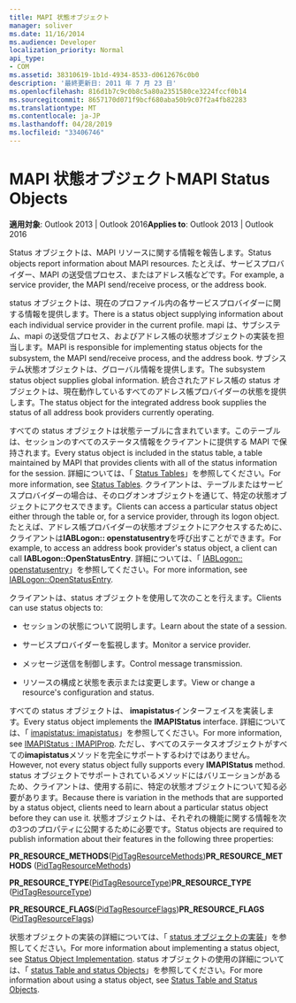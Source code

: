 ```yaml
---
title: MAPI 状態オブジェクト
manager: soliver
ms.date: 11/16/2014
ms.audience: Developer
localization_priority: Normal
api_type:
- COM
ms.assetid: 38310619-1b1d-4934-8533-d0612676c0b0
description: '最終更新日: 2011 年 7 月 23 日'
ms.openlocfilehash: 816d1b7c9c0b8c5a80a2351580ce3224fccf0b14
ms.sourcegitcommit: 8657170d071f9bcf680aba50b9c07f2a4fb82283
ms.translationtype: MT
ms.contentlocale: ja-JP
ms.lasthandoff: 04/28/2019
ms.locfileid: "33406746"
---
```

# <a name="mapi-status-objects"></a><span data-ttu-id="c26a9-103">MAPI 状態オブジェクト</span><span class="sxs-lookup"><span data-stu-id="c26a9-103">MAPI Status Objects</span></span>

  
  
<span data-ttu-id="c26a9-104">**適用対象**: Outlook 2013 | Outlook 2016</span><span class="sxs-lookup"><span data-stu-id="c26a9-104">**Applies to**: Outlook 2013 | Outlook 2016</span></span> 
  
<span data-ttu-id="c26a9-105">Status オブジェクトは、MAPI リソースに関する情報を報告します。</span><span class="sxs-lookup"><span data-stu-id="c26a9-105">Status objects report information about MAPI resources.</span></span> <span data-ttu-id="c26a9-106">たとえば、サービスプロバイダー、MAPI の送受信プロセス、またはアドレス帳などです。</span><span class="sxs-lookup"><span data-stu-id="c26a9-106">For example, a service provider, the MAPI send/receive process, or the address book.</span></span>
  
<span data-ttu-id="c26a9-107">status オブジェクトは、現在のプロファイル内の各サービスプロバイダーに関する情報を提供します。</span><span class="sxs-lookup"><span data-stu-id="c26a9-107">There is a status object supplying information about each individual service provider in the current profile.</span></span> <span data-ttu-id="c26a9-108">mapi は、サブシステム、mapi の送受信プロセス、およびアドレス帳の状態オブジェクトの実装を担当します。</span><span class="sxs-lookup"><span data-stu-id="c26a9-108">MAPI is responsible for implementing status objects for the subsystem, the MAPI send/receive process, and the address book.</span></span> <span data-ttu-id="c26a9-109">サブシステム状態オブジェクトは、グローバル情報を提供します。</span><span class="sxs-lookup"><span data-stu-id="c26a9-109">The subsystem status object supplies global information.</span></span> <span data-ttu-id="c26a9-110">統合されたアドレス帳の status オブジェクトは、現在動作しているすべてのアドレス帳プロバイダーの状態を提供します。</span><span class="sxs-lookup"><span data-stu-id="c26a9-110">The status object for the integrated address book supplies the status of all address book providers currently operating.</span></span>
  
<span data-ttu-id="c26a9-111">すべての status オブジェクトは状態テーブルに含まれています。このテーブルは、セッションのすべてのステータス情報をクライアントに提供する MAPI で保持されます。</span><span class="sxs-lookup"><span data-stu-id="c26a9-111">Every status object is included in the status table, a table maintained by MAPI that provides clients with all of the status information for the session.</span></span> <span data-ttu-id="c26a9-112">詳細については、「 [Status Tables](status-tables.md)」を参照してください。</span><span class="sxs-lookup"><span data-stu-id="c26a9-112">For more information, see [Status Tables](status-tables.md).</span></span> <span data-ttu-id="c26a9-113">クライアントは、テーブルまたはサービスプロバイダーの場合は、そのログオンオブジェクトを通じて、特定の状態オブジェクトにアクセスできます。</span><span class="sxs-lookup"><span data-stu-id="c26a9-113">Clients can access a particular status object either through the table or, for a service provider, through its logon object.</span></span> <span data-ttu-id="c26a9-114">たとえば、アドレス帳プロバイダーの状態オブジェクトにアクセスするために、クライアントは**IABLogon:: openstatusentry**を呼び出すことができます。</span><span class="sxs-lookup"><span data-stu-id="c26a9-114">For example, to access an address book provider's status object, a client can call **IABLogon::OpenStatusEntry**.</span></span> <span data-ttu-id="c26a9-115">詳細については、「 [IABLogon:: openstatusentry](iablogon-openstatusentry.md)」を参照してください。</span><span class="sxs-lookup"><span data-stu-id="c26a9-115">For more information, see [IABLogon::OpenStatusEntry](iablogon-openstatusentry.md).</span></span>
  
<span data-ttu-id="c26a9-116">クライアントは、status オブジェクトを使用して次のことを行えます。</span><span class="sxs-lookup"><span data-stu-id="c26a9-116">Clients can use status objects to:</span></span>
  
- <span data-ttu-id="c26a9-117">セッションの状態について説明します。</span><span class="sxs-lookup"><span data-stu-id="c26a9-117">Learn about the state of a session.</span></span>
    
- <span data-ttu-id="c26a9-118">サービスプロバイダーを監視します。</span><span class="sxs-lookup"><span data-stu-id="c26a9-118">Monitor a service provider.</span></span>
    
- <span data-ttu-id="c26a9-119">メッセージ送信を制御します。</span><span class="sxs-lookup"><span data-stu-id="c26a9-119">Control message transmission.</span></span>
    
- <span data-ttu-id="c26a9-120">リソースの構成と状態を表示または変更します。</span><span class="sxs-lookup"><span data-stu-id="c26a9-120">View or change a resource's configuration and status.</span></span>
    
<span data-ttu-id="c26a9-121">すべての status オブジェクトは、 **imapistatus**インターフェイスを実装します。</span><span class="sxs-lookup"><span data-stu-id="c26a9-121">Every status object implements the **IMAPIStatus** interface.</span></span> <span data-ttu-id="c26a9-122">詳細については、「 [imapistatus: imapistatus](imapistatusimapiprop.md)」を参照してください。</span><span class="sxs-lookup"><span data-stu-id="c26a9-122">For more information, see [IMAPIStatus : IMAPIProp](imapistatusimapiprop.md).</span></span> <span data-ttu-id="c26a9-123">ただし、すべてのステータスオブジェクトがすべての**imapistatus**メソッドを完全にサポートするわけではありません。</span><span class="sxs-lookup"><span data-stu-id="c26a9-123">However, not every status object fully supports every **IMAPIStatus** method.</span></span> <span data-ttu-id="c26a9-124">status オブジェクトでサポートされているメソッドにはバリエーションがあるため、クライアントは、使用する前に、特定の状態オブジェクトについて知る必要があります。</span><span class="sxs-lookup"><span data-stu-id="c26a9-124">Because there is variation in the methods that are supported by a status object, clients need to learn about a particular status object before they can use it.</span></span> <span data-ttu-id="c26a9-125">状態オブジェクトは、それぞれの機能に関する情報を次の3つのプロパティに公開するために必要です。</span><span class="sxs-lookup"><span data-stu-id="c26a9-125">Status objects are required to publish information about their features in the following three properties:</span></span> 
  
 <span data-ttu-id="c26a9-126">**PR_RESOURCE_METHODS**([PidTagResourceMethods](pidtagresourcemethods-canonical-property.md))</span><span class="sxs-lookup"><span data-stu-id="c26a9-126">**PR_RESOURCE_METHODS** ([PidTagResourceMethods](pidtagresourcemethods-canonical-property.md))</span></span> 
  
 <span data-ttu-id="c26a9-127">**PR_RESOURCE_TYPE**([PidTagResourceType](pidtagresourcetype-canonical-property.md))</span><span class="sxs-lookup"><span data-stu-id="c26a9-127">**PR_RESOURCE_TYPE** ([PidTagResourceType](pidtagresourcetype-canonical-property.md))</span></span> 
  
 <span data-ttu-id="c26a9-128">**PR_RESOURCE_FLAGS**([PidTagResourceFlags](pidtagresourceflags-canonical-property.md))</span><span class="sxs-lookup"><span data-stu-id="c26a9-128">**PR_RESOURCE_FLAGS** ([PidTagResourceFlags](pidtagresourceflags-canonical-property.md))</span></span> 
  
<span data-ttu-id="c26a9-129">状態オブジェクトの実装の詳細については、「 [status オブジェクトの実装](status-object-implementation.md)」を参照してください。</span><span class="sxs-lookup"><span data-stu-id="c26a9-129">For more information about implementing a status object, see [Status Object Implementation](status-object-implementation.md).</span></span> <span data-ttu-id="c26a9-130">status オブジェクトの使用の詳細については、「 [status Table and status Objects](status-table-and-status-objects.md)」を参照してください。</span><span class="sxs-lookup"><span data-stu-id="c26a9-130">For more information about using a status object, see [Status Table and Status Objects](status-table-and-status-objects.md).</span></span>
  

